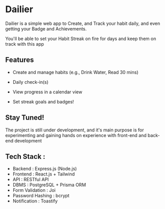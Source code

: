 # Dailier

Dailier is a simple web app to Create, and Track your habit daily, and even getting your Badge
and Achievements.

You'll be able to set your Habit Streak on fire for days and keep them on track with this app

## Features

- Create and manage habits (e.g., Drink Water, Read 30 mins)

- Daily check-in(s)

- View progress in a calendar view

- Set streak goals and badges!

## Stay Tuned!
The project is still under development, and it's main purpose is for experimenting and gaining hands on
experience with front-end and back-end development

## Tech Stack : 
- Backend : Express.js (Node.js)
- Frontend : React.js + Tailwind
- API : RESTful API
- DBMS : PostgreSQL + Prisma ORM
- Form Validation : Joi
- Password Hashing : bcrypt
- Notification : Toastify
